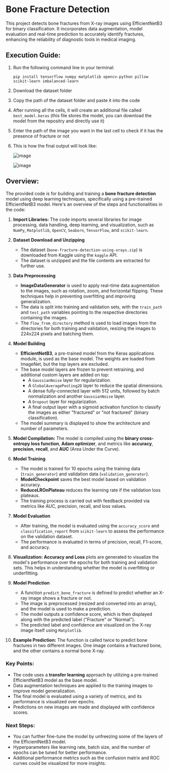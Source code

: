 # Bone Fracture Detection
This project detects bone fractures from X-ray images using EfficientNetB3 for binary classification. It incorporates data augmentation, model evaluation and real-time prediction to accurately identify fractures, enhancing the reliability of diagnostic tools in medical imaging.

## Execution Guide:
1. Run the following command line in your terminal:
   ```
   pip install tensorflow numpy matplotlib opencv-python pillow scikit-learn imbalanced-learn
   ```

2. Download the dataset folder

3. Copy the path of the dataset folder and paste it into the code

4. After running all the cells, it will create an additional file called `best_model.keras` (this file stores the model, you can download the model from the repositry and directly use it)

5. Enter the path of the image you want in the last cell to check if it has the presence of fracture or not

6. This is how the final output will look like:

   ![image](https://github.com/user-attachments/assets/dbfb756a-20df-4dbf-8b2a-b6328f047636)

   ![image](https://github.com/user-attachments/assets/030ddbb3-f425-4d0b-85f5-211a3de0247e)

## Overview:
The provided code is for building and training a **bone fracture detection** model using deep learning techniques, specifically using a pre-trained EfficientNetB3 model. Here's an overview of the steps and functionalities in the code:

1. **Import Libraries:** 
The code imports several libraries for image processing, data handling, deep learning, and visualization, such as `NumPy`, `Matplotlib`, `OpenCV`, `Seaborn`, `TensorFlow`, and `scikit-learn`.

2. **Dataset Download and Unzipping**
   - The dataset (`bone-fracture-detection-using-xrays.zip`) is downloaded from Kaggle using the `kaggle` API.
   - The dataset is unzipped and the file contents are extracted for further use.

3. **Data Preprocessing**
   - **ImageDataGenerator** is used to apply real-time data augmentation to the images, such as rotation, zoom, and horizontal flipping. These techniques help in preventing overfitting and improving generalization.
   - The data is split into training and validation sets, with the `train_path` and `test_path` variables pointing to the respective directories containing the images.
   - The `flow_from_directory` method is used to load images from the directories for both training and validation, resizing the images to 224x224 pixels and batching them.

4. **Model Building**
   - **EfficientNetB3**, a pre-trained model from the Keras applications module, is used as the base model. The weights are loaded from ImageNet, but the top layers are excluded.
   - The base model layers are frozen to prevent retraining, and additional custom layers are added on top:
     - A `GaussianNoise` layer for regularization.
     - A `GlobalAveragePooling2D` layer to reduce the spatial dimensions.
     - A dense fully-connected layer with 512 units, followed by batch normalization and another `GaussianNoise` layer.
     - A `Dropout` layer for regularization.
     - A final output layer with a sigmoid activation function to classify the images as either "fractured" or "not fractured" (binary classification).
   - The model summary is displayed to show the architecture and number of parameters.

5. **Model Compilation:** The model is compiled using the **binary cross-entropy loss function**, **Adam optimizer**, and metrics like **accuracy**, **precision**, **recall**, and **AUC** (Area Under the Curve).

6. **Model Training**
   - The model is trained for 10 epochs using the training data (`train_generator`) and validation data (`validation_generator`).
   - **ModelCheckpoint** saves the best model based on validation accuracy.
   - **ReduceLROnPlateau** reduces the learning rate if the validation loss plateaus.
   - The training process is carried out with feedback provided via metrics like AUC, precision, recall, and loss values.

7. **Model Evaluation**
   - After training, the model is evaluated using the `accuracy_score` and `classification_report` from `scikit-learn` to assess the performance on the validation dataset.
   - The performance is evaluated in terms of precision, recall, F1-score, and accuracy.

8. **Visualization:** **Accuracy and Loss** plots are generated to visualize the model's performance over the epochs for both training and validation sets. This helps in understanding whether the model is overfitting or underfitting.

9. **Model Prediction**
   - A function `predict_bone_fracture` is defined to predict whether an X-ray image shows a fracture or not.
   - The image is preprocessed (resized and converted into an array), and the model is used to make a prediction.
   - The model outputs a confidence score, which is then displayed along with the predicted label ("Fracture" or "Normal").
   - The predicted label and confidence are visualized on the X-ray image itself using `Matplotlib`.

10. **Example Prediction:** The function is called twice to predict bone fractures in two different images. One image contains a fractured bone, and the other contains a normal bone X-ray.

### Key Points:
- The code uses a **transfer learning** approach by utilizing a pre-trained EfficientNetB3 model as the base model.
- Data augmentation techniques are applied to the training images to improve model generalization.
- The final model is evaluated using a variety of metrics, and its performance is visualized over epochs.
- Predictions on new images are made and displayed with confidence scores.

### Next Steps:
- You can further fine-tune the model by unfreezing some of the layers of the EfficientNetB3 model.
- Hyperparameters like learning rate, batch size, and the number of epochs can be tuned for better performance.
- Additional performance metrics such as the confusion matrix and ROC curves could be visualized for more insights.
